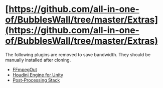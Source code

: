 # [https://github.com/all-in-one-of/BubblesWall/tree/master/Extras](https://github.com/all-in-one-of/BubblesWall/tree/master/Extras)

The following plugins are removed to save bandwidth. They should be manually
installed after cloning.

- [FFmpegOut](https://github.com/keijiro/FFmpegOut)
- [Houdini Engine for Unity](https://github.com/keijiro/HoudiniEngineForUnity)
- [Post-Processing Stack](https://github.com/keijiro/PostProcessing)
